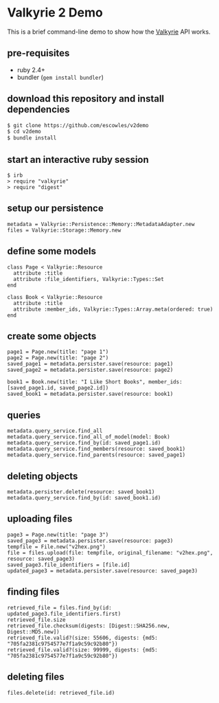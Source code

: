 # Valkyrie 2 Demo
This is a brief command-line demo to show how the [Valkyrie](https://github.com/samvera/valkyrie) API works.

## pre-requisites
* ruby 2.4+
* bundler (`gem install bundler`)

## download this repository and install dependencies
```sh
$ git clone https://github.com/escowles/v2demo
$ cd v2demo
$ bundle install
```

## start an interactive ruby session
```
$ irb
> require "valkyrie"
> require "digest"
```

## setup our persistence
```
metadata = Valkyrie::Persistence::Memory::MetadataAdapter.new
files = Valkyrie::Storage::Memory.new
```

## define some models
```
class Page < Valkyrie::Resource
  attribute :title
  attribute :file_identifiers, Valkyrie::Types::Set
end

class Book < Valkyrie::Resource
  attribute :title
  attribute :member_ids, Valkyrie::Types::Array.meta(ordered: true)
end
```

## create some objects
```
page1 = Page.new(title: "page 1")
page2 = Page.new(title: "page 2")
saved_page1 = metadata.persister.save(resource: page1)
saved_page2 = metadata.persister.save(resource: page2)

book1 = Book.new(title: "I Like Short Books", member_ids: [saved_page1.id, saved_page2.id])
saved_book1 = metadata.persister.save(resource: book1)
```

## queries
```
metadata.query_service.find_all
metadata.query_service.find_all_of_model(model: Book)
metadata.query_service.find_by(id: saved_page1.id)
metadata.query_service.find_members(resource: saved_book1)
metadata.query_service.find_parents(resource: saved_page1)
```

## deleting objects
```
metadata.persister.delete(resource: saved_book1)
metadata.query_service.find_by(id: saved_book1.id)
```

## uploading files
```
page3 = Page.new(title: "page 3")
saved_page3 = metadata.persister.save(resource: page3)
tempfile = File.new("v2hex.png")
file = files.upload(file: tempfile, original_filename: "v2hex.png", resource: saved_page3)
saved_page3.file_identifiers = [file.id]
updated_page3 = metadata.persister.save(resource: saved_page3)
```

## finding files
```
retrieved_file = files.find_by(id: updated_page3.file_identifiers.first)
retrieved_file.size
retrieved_file.checksum(digests: [Digest::SHA256.new, Digest::MD5.new])
retrieved_file.valid?(size: 55606, digests: {md5: "705fa2381c9754577e7f1a9c59c92b80"})
retrieved_file.valid?(size: 99999, digests: {md5: "705fa2381c9754577e7f1a9c59c92b80"})
```

## deleting files
```
files.delete(id: retrieved_file.id)
```
